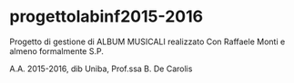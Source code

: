 # progettolabinf2015-2016

Progetto di gestione di ALBUM MUSICALI realizzato Con Raffaele Monti e almeno formalmente S.P.

A.A. 2015-2016, dib Uniba, Prof.ssa B. De Carolis
